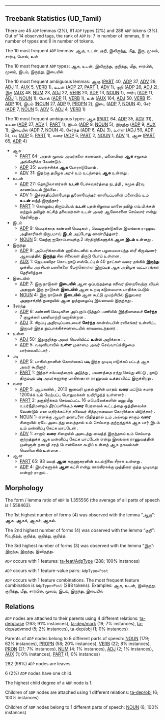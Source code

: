 

--------------------------------------------------------------------------------

## Treebank Statistics (UD_Tamil)

There are 45 `ADP` lemmas (2%), 61 `ADP` types (2%) and 288 `ADP` tokens (3%).
Out of 14 observed tags, the rank of `ADP` is: 7 in number of lemmas, 9 in number of types and 9 in number of tokens.

The 10 most frequent `ADP` lemmas: ஆகு, உடன், குறி, இலிருந்து, மீது, இரு, மூலம், சார்பு, போல், உள்

The 10 most frequent `ADP` types:  ஆக, உடன், இலிருந்து, குறித்து, மீது, சார்பில், மூலம், இடம், இருந்து, இடையில்

The 10 most frequent ambiguous lemmas: ஆகு ([PART]() 40, [ADP]() 37, [ADV]() 29, [ADJ]() 11, [AUX]() 5, [VERB]() 1), உடன் ([ADP]() 27, [PART]() 1, [ADV]() 1), குறி ([ADP]() 26, [ADJ]() 2), இரு ([AUX]() 48, [NUM]() 23, [ADJ]() 22, [VERB]() 20, [ADP]() 13, [NOUN]() 1), சார்பு ([ADP]() 11, [ADJ]() 1, [NOUN]() 1), போல் ([ADP]() 11, [VERB]() 1), உள் ([AUX]() 164, [ADJ]() 50, [VERB]() 15, [ADP]() 10), இடம் ([NOUN]() 27, [ADP]() 9, [PROPN]() 2), இடை ([ADP]() 7, [NOUN]() 4), சேர் ([ADP]() 7, [NOUN]() 5, [ADV]() 5, [ADJ]() 4, [VERB]() 1)

The 10 most frequent ambiguous types:  ஆக ([PART]() 64, [ADP]() 35, [ADV]() 31), உடன் ([ADP]() 27, [ADV]() 1, [PART]() 1), இடம் ([ADP]() 9, [NOUN]() 5), இருந்து ([ADP]() 9, [AUX]() 1), இடையில் ([ADP]() 7, [NOUN]() 4), சேர்ந்த ([ADP]() 6, [ADJ]() 3), உள்ள ([ADJ]() 50, [ADP]() 5), படி ([ADP]() 5, [PART]() 1), வரை ([ADP]() 5, [PART]() 2, [NOUN]() 1, [ADV]() 1), ஆன ([PART]() 65, [ADP]() 4)


* ஆக
  * [PART]() 64: அதன் மூலம் அவர்களை கணவன் , மனைவியர் <b>ஆக</b> சமூகம் அங்கீகரிக்க வேண்டும் .
  * [ADP]() 35: வளர்ச்சிக்க் <b>ஆக</b> போராடுவோம் .
  * [ADV]() 31: இதற்கு தமிழக அரச் உம் உடந்தைய் <b>ஆக</b> உள்ளது .
* உடன்
  * [ADP]() 27: தொழிலாளர்கள் <b>உடன்</b> பேச்சுவார்த்தை நடத்தி , சுமூக தீர்வு காணப்படவ் இல்லை .
  * [ADV]() 1: இச்சந்திப்பின்போது துணைவேந்தர் காளியப்பனின் மனைவிய் உம் <b>உடன்</b> வந்த் இருந்தார் .
  * [PART]() 1: கொழும்பு திரும்பியவ் <b>உடன்</b> புதன்கிழமை மாலை தமிழ் எம்.பி.க்கள் மற்றும் தமிழர் கட்சித் தலைவர்கள் உடன் அவர் ஆலோசனை செய்வார் என்று தெரிகிறது .
* இடம்
  * [ADP]() 9: வெடிக்காத கண்ணி வெடிகள் , வெடிகுண்டுகளை இலங்கை ராணுவ அதிகாரிகள் நிருபமாவ் <b>இடம்</b> அப்போது காண்பித்தனர் .
  * [NOUN]() 5: மேற்கு ஐரோப்பாவுக்கு 2 பிரதிநிதிகளுக்க் ஆன <b>இடம்</b> உள்ளது .
* இருந்து
  * [ADP]() 9: அமெரிக்காவின் ஹூஸ்டனில் உள்ள பழமைவாய்ந்த ஸ்ரீ கிருஷ்ணர் ஆலயத்தில் <b>இருந்து</b> சில சிலைகள் திருடு போய் உள்ளன .
  * [AUX]() 1: ஜெயலலிதா கொடநாடு எஸ்டேட்டில் 40 நாட்கள் வரை தங்கிய் <b>இருந்து</b> முக்கிய அரசியல் பணிகளை மேற்கொள்ள இருப்பத் ஆக அதிமுக வட்டாரங்கள் தெரிவித்தன .
* இடையில்
  * [ADP]() 7: இரு நாடுகள் <b>இடையில்</b> ஆன ஒப்பந்தத்தை சரிவர நிறைவேற்றா விடில் அதனால் இரு நாடுகள் <b>இடையில்</b> ஆன உறவு கடுமையாக பாதிக்க ப்படும் .
  * [NOUN]() 4: இரு நாடுகள் <b>இடையில்</b> ஆன கூட்டு முயற்சியில் இதுவரை அணுசக்தித் துறையில் ஆன ஒத்துழைப்பு இல்லாமல் இருந்தது .
* சேர்ந்த
  * [ADP]() 6: கண்ணி வெடிகளை அப்புறப்படுத்தும் பணியில் இந்தியாவைச் <b>சேர்ந்த</b> 7 குழுக்கள் பணியாற்றி வருகின்றன .
  * [ADJ]() 3: சிறப்பு அதிரடிப்படையைச் <b>சேர்ந்த</b> கான்ஸ்டபிள் ரவிசங்கர் உள்ளிட்ட இருவர் இந்த துப்பாக்கிச்சண்டையில் காயமடைந்தனர் .
* உள்ள
  * [ADJ]() 50: இதுகுறித்து அவர் வெளியிட்ட் <b>உள்ள</b> அறிக்கை : .
  * [ADP]() 5: வவுனியாவில் <b>உள்ள</b> முகாமை அவர் செவ்வாய்க்கிழமை பார்வையிட்டார் .
* படி
  * [ADP]() 5: பாகிஸ்தானின் கொள்கைப் <b>படி</b> இந்த முடிவு எடுக்கப் பட்டத் ஆக அவர் கூறினார் .
  * [PART]() 1: இந்தச் சம்பவத்தைய் அடுத்து , பயணத்தை ரத்து செய்து விட்டு , நாடு திரும்பும் <b>படி</b> அவர்களுக்கு பாகிஸ்தான் ராணுவம் உத்தரவிட்ட் இருக்கிறது .
* வரை
  * [ADP]() 5: ஆப்கனில் , 2010 ஜனவரி முதல் ஜூன் மாதம் <b>வரை</b> மட்டும் சுமார் 1200க்க் உம் மேற்பட்ட பொதுமக்கள் உயிரிழந்த் உள்ளனர் .
  * [PART]() 2: தகுதிநீக்கம் செய்யப்பட்ட 16 எமெலேக்களின் மனு மீது உயர்நீதிமன்றம் தீர்ப்பளிக்கும் <b>வரை</b> பேரவைக் கூட்டத்தை ஒத்திவைக்க வேண்டும் என எதிர்க்கட்சித் தலைவர் சித்தராமையா கோரிக்கை விடுத்தார் .
  * [NOUN]() 1: எனக்கு ஆயுள் தண்டனை விதித்தால் உம் அல்லது சாகும் <b>வரை</b> சிறையில் ஏயே அடைத்து வைத்தால் உம் செய்யாத குற்றத்துக்க் ஆக யார் இடம் உம் மன்னிப்பு கேட்க மாட்டேன் .
  * [ADV]() 1: சாகும் <b>வரை</b> சிறையில் அடைத்து வைத்த் இருந்தால் உம் செய்யாத குற்றத்துக்க் ஆக மன்னிப்பு கேட்க மாட்டேன் என்று இலங்கை ராணுவத்தின் முன்னாள் தளபதி சரத் பொன்சேகா கூறிய் உள்ளத் ஆக தகவல்கள் வெளியாகிய் உள்ளன .
* ஆன
  * [PART]() 65: 93 வயத் <b>ஆன</b> கருணாகரனின் உடல்நிலை சீராக உள்ளது .
  * [ADP]() 4: இவர்களுக்க் <b>ஆன</b> கட்சி என்று காங்கிரசுக்கு முத்திரை குத்த முடியாது என்றார் ராகுல் .

## Morphology

The form / lemma ratio of `ADP` is 1.355556 (the average of all parts of speech is 1.558463).

The 1st highest number of forms (4) was observed with the lemma “ஆகு”: ஆக, ஆகக், ஆகச், ஆகவ்.

The 2nd highest number of forms (4) was observed with the lemma “குறி”: Kஉறித்த், குறித்த, குறித்து, குறித்த்.

The 3rd highest number of forms (3) was observed with the lemma “இரு”: இருந்த, இருந்து, இலிருந்து.

`ADP` occurs with 1 features: [ta-feat/AdpType]() (288; 100% instances)

`ADP` occurs with 1 feature-value pairs: `AdpType=Post`

`ADP` occurs with 1 feature combinations.
The most frequent feature combination is `AdpType=Post` (288 tokens).
Examples: ஆக, உடன், இலிருந்து, குறித்து, மீது, சார்பில், மூலம், இடம், இருந்து, இடையில்


## Relations

`ADP` nodes are attached to their parents using 4 different relations: [ta-dep/case]() (263; 91% instances), [ta-dep/mark]() (19; 7% instances), [ta-dep/advmod]() (5; 2% instances), [ta-dep/obj]() (1; 0% instances)

Parents of `ADP` nodes belong to 8 different parts of speech: [NOUN]() (179; 62% instances), [PROPN]() (58; 20% instances), [VERB]() (22; 8% instances), [PRON]() (21; 7% instances), [NUM]() (4; 1% instances), [ADJ]() (2; 1% instances), [AUX]() (1; 0% instances), [PART]() (1; 0% instances)

282 (98%) `ADP` nodes are leaves.

6 (2%) `ADP` nodes have one child.

The highest child degree of a `ADP` node is 1.

Children of `ADP` nodes are attached using 1 different relations: [ta-dep/obl]() (6; 100% instances)

Children of `ADP` nodes belong to 1 different parts of speech: [NOUN]() (6; 100% instances)

